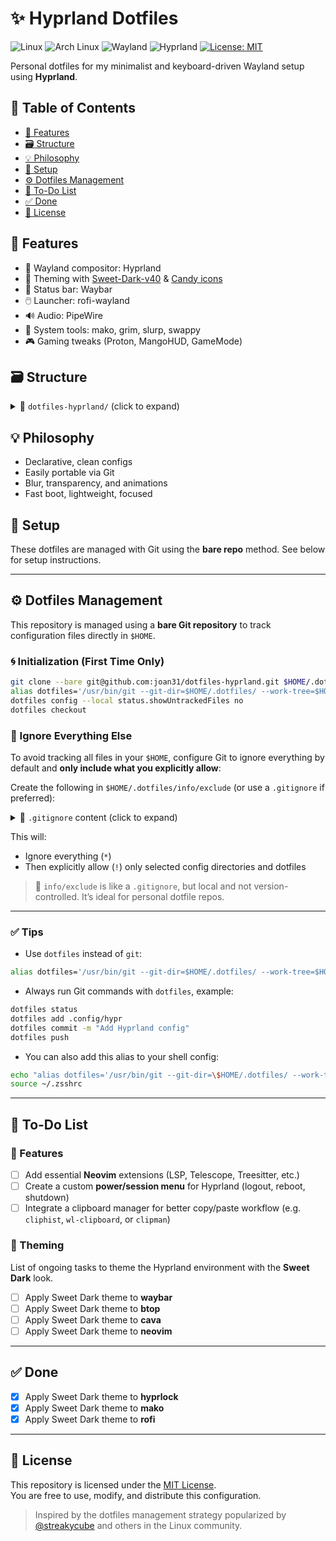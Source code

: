 # ✨ Hyprland Dotfiles

![Linux](https://img.shields.io/badge/OS-Linux-black?style=flat-square&logo=linux&logoColor=white)
![Arch Linux](https://img.shields.io/badge/Distro-Arch-blue?style=flat-square&logo=arch-linux)
![Wayland](https://img.shields.io/badge/Display%20Server-Wayland-yellow?style=flat-square&logo=wayland)
![Hyprland](https://img.shields.io/badge/WM-Hyprland-blueviolet?style=flat-square&logo=hyprland)
[![License: MIT](https://img.shields.io/badge/License-MIT-green?style=flat-square&logo=open-source-initiative)](LICENSE)

Personal dotfiles for my minimalist and keyboard-driven Wayland setup using **Hyprland**.

## 📌 Table of Contents

- [🧩 Features](#-features)
- [🗃️ Structure](#️-structure)
- [💡 Philosophy](#-philosophy)
- [🚀 Setup](#-setup)
- [⚙️ Dotfiles Management](#️-dotfiles-management)
- [📝 To-Do List](#-to-do-list)
- [✅ Done](#-done)
- [📄 License](#-license)

## 🧩 Features

- 🚀 Wayland compositor: Hyprland
- 🌈 Theming with [Sweet-Dark-v40](https://github.com/EliverLara/Sweet) & [Candy icons](https://github.com/EliverLara/candy-icons)
- 🧱 Status bar: Waybar
- 🖱️ Launcher: rofi-wayland
- 🔊 Audio: PipeWire
- 🔧 System tools: mako, grim, slurp, swappy
- 🎮 Gaming tweaks (Proton, MangoHUD, GameMode)

## 🗃️ Structure

<details>
<summary>📁 <code>dotfiles-hyprland/</code> (click to expand)</summary>

```bash
dotfiles-hyprland/
├── .config/
│   ├── MangoHud/
│   │   └── MangoHud.conf
│   ├── foot/
│   │   ├── themes/
│   │   │   └── sweet-dark
│   │   └── foot.ini
│   ├── gtk-2.0/
│   │   └── gtkfilechooser.ini
│   ├── gtk-3.0/
│   │   ├── gtk.css
│   │   └── settings.ini
│   ├── gtk-4.0/
│   │   ├── gtk.css
│   │   └── settings.ini
│   ├── hypr/
│   │   ├── conf.d/
│   │   │   ├── 00-environment.conf
│   │   │   ├── 01-variables.conf
│   │   │   ├── 02-behaviours.conf
│   │   │   ├── 03-aesthetic.conf
│   │   │   ├── 04-input.conf
│   │   │   ├── 05-output.conf
│   │   │   ├── 06-workspaces.conf
│   │   │   ├── 07-keybindings.conf
│   │   │   ├── 08-rules.conf
│   │   │   └── 09-autostart.conf
│   │   ├── scripts/
│   │   │   ├── control_volume.sh
│   │   │   ├── monitor_switch.sh
│   │   │   ├── screenshot_area.sh
│   │   │   └── screenshot_monitor.sh
│   │   ├── hypridle.conf
│   │   ├── hyprland.conf
│   │   ├── hyprlock.conf
│   │   └── hyprlock.png
│   ├── mako/
│   │   ├── themes/
│   │   │   └── sweet-dark.css
│   │   └── config
│   ├── mpv/
│   │   ├── input.conf
│   │   └── mpv.conf
│   ├── nwg-look/
│   │   └── config
│   ├── qt5ct/
│   │   ├── colors/
│   │   │   └── sweet-dark.conf
│   │   └── qt5ct.conf
│   ├── qt6ct/
│   │   ├── colors/
│   │   │   └── sweet-dark.conf
│   │   └── qt6ct.conf
│   ├── rofi/
│   │   ├── themes/
│   │   │   └── sweet-dark.rasi
│   │   └── config.rasi
│   ├── swappy/
│   │   └── config
│   ├── waybar/
│   │   ├── scripts/
│   │   │   ├── bar_volume.sh
│   │   │   └── mediaplayer.py
│   │   ├── themes/
│   │   │   └── sweet-dark.css
│   │   ├── config
│   │   └── style.css
│   ├── xsettingsd/
│   │   └── xsettingsd.conf
│   ├── electron-flags.conf
│   ├── electron13-flags.conf
│   └── electron19-flags.conf
├── .local/
│   ├── bin/
│   └── share/
│       ├── fonts/
│       │   ├── OTF/
│       │   │   └── ...
│       │   └── TTF/
│       │       └── ...
│       ├── icons/
│       │   └── ...
│       └── themes/
│           └── ...
├── Pictures/
│   ├── Screenshots/
│   └── Wallpapers/
│       └── ...
├── .Xdefaults
├── .Xresources
├── .fonts/
├── .gitignore
├── .gtkrc-2.0
├── .icons
├── .themes/
├── .zshrc
├── LICENSE
└── README.md
```

</details>

## 💡 Philosophy

- Declarative, clean configs
- Easily portable via Git
- Blur, transparency, and animations
- Fast boot, lightweight, focused

## 🚀 Setup

These dotfiles are managed with Git using the **bare repo** method. See below for setup instructions.

---

## ⚙️ Dotfiles Management

This repository is managed using a **bare Git repository** to track configuration files directly in `$HOME`.

### 🌀 Initialization (First Time Only)

```bash
git clone --bare git@github.com:joan31/dotfiles-hyprland.git $HOME/.dotfiles
alias dotfiles='/usr/bin/git --git-dir=$HOME/.dotfiles/ --work-tree=$HOME'
dotfiles config --local status.showUntrackedFiles no
dotfiles checkout
```

### 🧙 Ignore Everything Else

To avoid tracking all files in your `$HOME`, configure Git to ignore everything by default and **only include what you explicitly allow**:

Create the following in `$HOME/.dotfiles/info/exclude` (or use a `.gitignore` if preferred):

<details>
<summary>📄 <code>.gitignore</code> content (click to expand)</summary>

```gitignore
### Ignore everything by default
*

### But not these files/folders
## GIT
!.gitignore
!LICENSE
!README.md

## CONFIGS
!.config/
!.local/
!.local/share/

# SHELL
!.zshrc

# HYPRLAND
!.config/hypr/
!.config/hypr/*
!.config/hypr/conf.d/*
!.config/hypr/scripts/*

# WAYBAR
!.config/waybar/
!.config/waybar/*
!.config/waybar/scripts/*
!.config/waybar/themes/*

# MAKO
!.config/mako/
!.config/mako/*
!.config/mako/themes/*

# ROFI
!.config/rofi/
!.config/rofi/*
!.config/rofi/themes/*

# FOOT
!.config/foot/
!.config/foot/*
!.config/foot/themes/*

# MANGOHUD
!.config/MangoHud/
!.config/MangoHud/*

# NWG-LOOK
!.config/nwg-look/
!.config/nwg-look/*

# GTK
!.gtkrc-2.0
!.config/gtk-2.0/
!.config/gtk-2.0/*
!.config/gtk-3.0/
!.config/gtk-3.0/*
!.config/gtk-4.0/
!.config/gtk-4.0/*
!.config/xsettingsd/
!.config/xsettingsd/*

# QT
!.config/qt5ct/
!.config/qt5ct/*
!.config/qt5ct/colors/*
!.config/qt6ct/
!.config/qt6ct/*
!.config/qt6ct/colors/*

# MPV
!.config/mpv/
!.config/mpv/*

# SWAPPY
!.config/swappy/
!.config/swappy/*

# ELECTRON
!.config/electron-flags.conf
!.config/electron13-flags.conf
!.config/electron19-flags.conf

# X11
!.Xdefaults
!.Xresources

# FONTS
!.fonts
!.local/share/fonts/
!.local/share/fonts/OTF/
!.local/share/fonts/OTF/**
!.local/share/fonts/TTF/
!.local/share/fonts/TTF/**

# ICONS
!.icons
!.local/share/icons/
!.local/share/icons/**
.local/share/icons/hicolor

# THEMES
!.themes
!.local/share/themes/
!.local/share/themes/**

### Ignore specific files
*.uuid
```

</details>

This will:

- Ignore everything (`*`)
- Then explicitly allow (`!`) only selected config directories and dotfiles

> 🔐 `info/exclude` is like a `.gitignore`, but local and not version-controlled. It’s ideal for personal dotfile repos.

---

### ✅ Tips

- Use `dotfiles` instead of `git`:
```bash
alias dotfiles='/usr/bin/git --git-dir=$HOME/.dotfiles/ --work-tree=$HOME'
```

- Always run Git commands with `dotfiles`, example:
```bash
dotfiles status
dotfiles add .config/hypr
dotfiles commit -m "Add Hyprland config"
dotfiles push
```

- You can also add this alias to your shell config:
```bash
echo "alias dotfiles='/usr/bin/git --git-dir=\$HOME/.dotfiles/ --work-tree=\$HOME'" >> ~/.zshrc
source ~/.zsshrc
```

---

## 📝 To-Do List

### 🧩 Features

- [ ] Add essential **Neovim** extensions (LSP, Telescope, Treesitter, etc.)
- [ ] Create a custom **power/session menu** for Hyprland (logout, reboot, shutdown)
- [ ] Integrate a clipboard manager for better copy/paste workflow (e.g. `cliphist`, `wl-clipboard`, or `clipman`)

### 🎨 Theming

List of ongoing tasks to theme the Hyprland environment with the **Sweet Dark** look.

- [ ] Apply Sweet Dark theme to **waybar**
- [ ] Apply Sweet Dark theme to **btop**
- [ ] Apply Sweet Dark theme to **cava**
- [ ] Apply Sweet Dark theme to **neovim**

---

## ✅ Done

- [x] Apply Sweet Dark theme to **hyprlock**
- [x] Apply Sweet Dark theme to **mako**
- [x] Apply Sweet Dark theme to **rofi**

---

## 📄 License

This repository is licensed under the [MIT License](LICENSE).  
You are free to use, modify, and distribute this configuration.

> Inspired by the dotfiles management strategy popularized by [@streakycube](https://www.atlassian.com/git/tutorials/dotfiles) and others in the Linux community.

